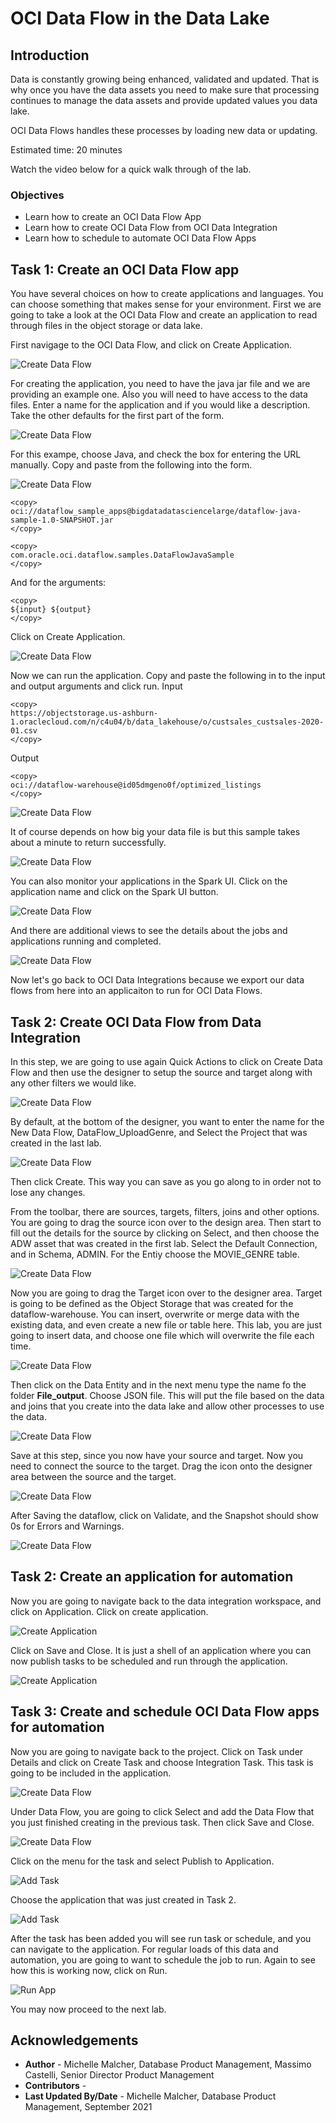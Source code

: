 # OCI Data Flow in the Data Lake

## Introduction

Data is constantly growing being enhanced, validated and updated. That is why once you have the data assets you need to make sure that processing continues to manage the data assets and provide updated values you data lake.

OCI Data Flows handles these processes by loading new data or updating.

Estimated time: 20 minutes

Watch the video below for a quick walk through of the lab.

[](youtube:arWzMjy5-y8)

### Objectives

* Learn how to create an OCI Data Flow App
* Learn how to create OCI Data Flow from OCI Data Integration
* Learn how to schedule to automate OCI Data Flow Apps

## Task 1: Create an OCI Data Flow app

You have several choices on how to create applications and languages. You can choose something that makes sense for your environment. First we are going to take a look at the OCI Data Flow and create an application to read through files in the object storage or data lake.

First navigage to the OCI Data Flow, and click on Create Application.

![Create Data Flow](./images/nav_dataflow.png " ")

For creating the application, you need to have the java jar file and we are providing an example one. Also you will need to have access to the data files. Enter a name for the application and if you would like a description. Take the other defaults for the first part of the form.

![Create Data Flow](./images/df_createapp.png " ")

For this exampe, choose Java, and check the box for entering the URL manually. Copy and paste from the following into the form. 

![Create Data Flow](./images/df_app_details1.png " ")

```
<copy>
oci://dataflow_sample_apps@bigdatadatasciencelarge/dataflow-java-sample-1.0-SNAPSHOT.jar
</copy>
```
```
<copy>
com.oracle.oci.dataflow.samples.DataFlowJavaSample
</copy>
```
And for the arguments:
```
<copy>
${input} ${output}
</copy>
```
Click on Create Application.

![Create Data Flow](./images/df_app_details2.png " ")

Now we can run the application. Copy and paste the following in to the input and output arguments and click run.
Input
```
<copy>
https://objectstorage.us-ashburn-1.oraclecloud.com/n/c4u04/b/data_lakehouse/o/custsales_custsales-2020-01.csv
</copy>
```
Output
```
<copy>
oci://dataflow-warehouse@id05dmgeno0f/optimized_listings
</copy>
```

![Create Data Flow](./images/df_run_app.png " ")

It of course depends on how big your data file is but this sample takes about a minute to return successfully.

![Create Data Flow](./images/df_validate_run.png " ")

You can also monitor your applications in the Spark UI. Click on the application name and click on the Spark UI button.

![Create Data Flow](./images/df_sparkui1.png " ")

And there are additional views to see the details about the jobs and applications running and completed.

![Create Data Flow](./images/df_sparkui2.png " ")

Now let's go back to OCI Data Integrations because we export our data flows from here into an applicaiton to run for OCI Data Flows.

## Task 2: Create OCI Data Flow from Data Integration

In this step, we are going to use again Quick Actions to click on Create Data Flow and then use the designer to setup the source and target along with any other filters we would like.

![Create Data Flow](./images/Create_dataflow.png " ")

By default, at the bottom of the designer,  you want to enter the name for the New Data Flow, DataFlow_UploadGenre, and Select the Project that was created in the last lab.

![Create Data Flow](./images/dataflow1.png " ")

Then click Create. This way you can save as you go along to in order not to lose any changes.

From the toolbar, there are sources, targets, filters, joins and other options. You are going to drag the source icon over to the design area. Then start to fill out the details for the source by clicking on Select, and then choose the ADW asset that was created in the first lab. Select the Default Connection, and in Schema, ADMIN. For the Entiy choose the MOVIE_GENRE table. 

![Create Data Flow](./images/dataflow2.png " ")

Now you are going to drag the Target icon over to the designer area. Target is going to be defined as the Object Storage that was created for the dataflow-warehouse. You can insert, overwrite or merge data with the existing data, and even create a new file or table here. This lab, you are just going to insert data, and choose one file which will overwrite the file each time.

![Create Data Flow](./images/dataflow3.png " ")

Then click on the Data Entity and in the next menu type the name fo the folder **File_output**. Choose JSON file. This will put the file based on the data and joins that you create into the data lake and allow other processes to use the data.

![Create Data Flow](./images/dataflow5.png " ")

Save at this step, since you now have your source and target. Now you need to connect the source to the target. Drag the icon onto the designer area between the source and the target.

![Create Data Flow](./images/dataflow4.png " ")

After Saving the dataflow, click on Validate, and the Snapshot should show 0s for Errors and Warnings.

![Create Data Flow](./images/dataflow6.png " ")

## Task 2: Create an application for automation

Now you are going to navigate back to the data integration workspace, and click on Application. Click on create application.

![Create Application](./images/create_app.png " ")

Click on Save and Close. It is just a shell of an application where you can now publish tasks to be scheduled and run through the application.

![Create Application](./images/create_app.png " ")

## Task 3: Create and schedule OCI Data Flow apps for automation

Now you are going to navigate back to the project. Click on Task under Details and click on Create Task and choose Integration Task. This task is going to be included in the application.

![Create Data Flow](./images/integrationtask_a.png " ")

Under Data Flow, you are going to click Select and add the Data Flow that you just finished creating in the previous task. Then click Save and Close.

![Create Data Flow](./images/integrationtask.png " ")

Click on the menu for the task and select Publish to Application.

![Add Task](./images/add_task.png " ")

Choose the application that was just created in Task 2.

![Add Task](./images/publish_to_app.png " ")

After the task has been added you will see run task or schedule, and you can navigate to the application. For regular loads of this data and automation, you are going to want to schedule the job to run. Again to see how this is working now, click on Run.

![Run App](./images/run_app.png " ")

You may now proceed to the next lab.

## Acknowledgements

* **Author** - Michelle Malcher, Database Product Management, Massimo Castelli, Senior Director Product Management
* **Contributors** - 
* **Last Updated By/Date** - Michelle Malcher, Database Product Management, September 2021
